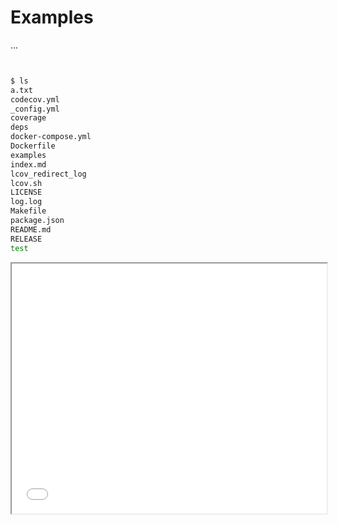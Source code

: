 # Examples
...
```bash
```
```bash
```
```bash
$ ls
a.txt
codecov.yml
_config.yml
coverage
deps
docker-compose.yml
Dockerfile
examples
index.md
lcov_redirect_log
lcov.sh
LICENSE
log.log
Makefile
package.json
README.md
RELEASE
test
```
<iframe width="100%" height="400" src="cov/"></iframe>

